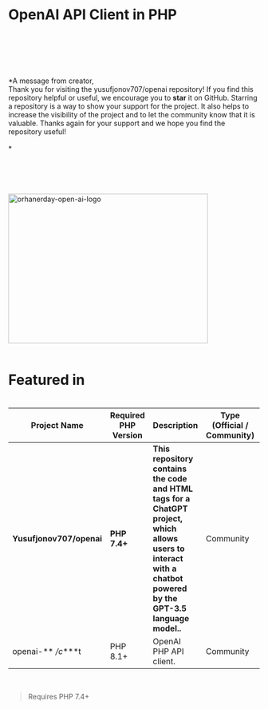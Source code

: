 # OpenAI API Client in PHP

<br />

<br />

> ###

<br />

*A message from creator,<br />Thank you for visiting the yusufjonov707/openai repository! If you find this repository helpful or useful, we encourage you to **star** it
on GitHub. Starring a repository is a way to show your support for the project. It also helps to increase the visibility
of the project and to let the community know that it is valuable. Thanks again for your support and we hope you find the
repository useful! <br /><br /> *

<br />

<br />



<br />

<br />

<img src="https://cdn4.iconfinder.com/data/icons/logos-and-brands/512/256_Php_logo-512.png" width="400" height="300" alt="orhanerday-open-ai-logo">

<br />

<br />

# Featured in



#

| Project Name           | Required PHP Version | Description                                                                                                                                                | Type (Official / Community) | Support                                                                                                                                |
|------------------------|----------------------|------------------------------------------------------------------------------------------------------------------------------------------------------------|-----------------------------|----------------------------------------------------------------------------------------------------------------------------------------|
| **Yusufjonov707/openai** | **PHP 7.4+**         | **This repository contains the code and HTML tags for a ChatGPT project, which allows users to interact with a chatbot powered by the GPT-3.5 language model..** | Community                   | Available, personal mail [yusufjonov707@gmail.com](mailto:yusufjonov707@gmail.com)) |
| openai-** */c****t      | PHP 8.1+             | OpenAI PHP API client.                                                                                                                                     | Community                   | -                                                                                                                                      |


<br />


> Requires PHP 7.4+
